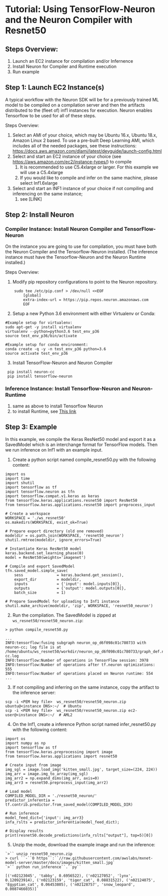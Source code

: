 # Tutorial: Using TensorFlow-Neuron and the Neuron Compiler with Resnet50 

## Steps Overview:

1. Launch an EC2 instance for compilation  and/or Infernence
2. Install Neuron for Compiler and Runtime execution
3. Run example 

## Step 1: Launch EC2 Instance(s)

A typical workflow with the Neuron SDK will be for a previously trained ML model to be compiled on a compilation server and then the artifacts distributed to the (fleet of) inf1 instances for execution. Neuron enables Tensorflow to be used for all of these steps.

Steps Overview: 

1. Select an AMI of your choice, which may be Ubuntu 16.x, Ubuntu 18.x, Amazon Linux 2 based. To use a pre-built Deep Learning AMI, which includes all of the needed packages, see these instructions: https://docs.aws.amazon.com/dlami/latest/devguide/launch-config.html
2. Select and start an EC2 instance of your choice (see https://aws.amazon.com/ec2/instance-types/) to compile
    1. It is recommended to use C5.4xlarge or larger. For this example we will use a C5.4xlarge
    2. If you would like to compile and infer on the same machine, please select Inf1.6xlarge
3. Select and start an INF1 instance of your choice if not compiling and inferencing on  the same instance;
    1. see [LINK]

## Step 2: Install Neuron

### Compiler Instance: Install Neuron Compiler and TensorFlow-Neuron 

On the instance you are going to use for compilation, you must have both the Neuron Compiler and the Tensorflow-Neuron installed. (The inference instance must have the Tensorflow-Neuron and the Neuron Runtime installed.)

Steps Overview:

1. Modify pip repository configurations to point to the Neuron repository.
```
    sudo tee /etc/pip.conf > /dev/null <<EOF
        [global]
        extra-index-url = https://pip.repos.neuron.amazonaws.com
        EOF
 ```
2. Setup a new Python 3.6 environment with either Virtualenv or Conda:
 ``` 
#Example setup for virtualenv:
 sudo apt-get -y install virtualenv
 virtualenv --python=python3.6 test_env_p36
 source test_env_p36/bin/activate
        
 #Example setup for conda environment:
 conda create -q -y -n test_env_p36 python=3.6
 source activate test_env_p36
```
3. Install TensorFlow-Neuron and Neuron Compiler
```
 pip install neuron-cc
 pip install tensorflow-neuron
```

### Inference Instance: Install Tensorflow-Neuron and Neuron-Runtime

1. same as above to install Tensorflow Neuron
2. to install Runtime, see [This link](./getting-started-neuron-rtd.md)

## Step 3: Example

In this example, we compile the Keras ResNet50 model and export it as a SavedModel which is an interchange format for TensorFlow models. Then we run inference on Inf1 with an example input.


1. Create a python script named compile_resnet50.py with the following content:

```
import os
import time
import shutil
import tensorflow as tf
import tensorflow.neuron as tfn
import tensorflow.compat.v1.keras as keras
from tensorflow.keras.applications.resnet50 import ResNet50
from tensorflow.keras.applications.resnet50 import preprocess_input

# Create a workspace
WORKSPACE = './ws_resnet50'
os.makedirs(WORKSPACE, exist_ok=True)

# Prepare export directory (old one removed)
modeldir = os.path.join(WORKSPACE, 'resnet50_neuron')
shutil.rmtree(modeldir, ignore_errors=True)

# Instantiate Keras ResNet50 model 
keras.backend.set_learning_phase(0)
model = ResNet50(weights='imagenet')

# Compile and export SavedModel
tfn.saved_model.simple_save(
    sess               = keras.backend.get_session(),
    export_dir         = modeldir,
    inputs             = {'input': model.inputs[0]},
    outputs            = {'output': model.outputs[0]},
    batch_size         = 1)

# Prepare SavedModel for uploading to Inf1 instance
shutil.make_archive(modeldir, 'zip', WORKSPACE, 'resnet50_neuron')
```

2. Run the compilation. The SavedModel is zipped at `ws_resnet50/resnet50_neuron.zip`:

```
> python compile_resnet50.py

...
INFO:tensorflow:fusing subgraph neuron_op_d6f098c01c780733 with neuron-cc; log file is at /home/ubuntu/ws_resnet50/workdir/neuron_op_d6f098c01c780733/graph_def.neuron-cc.log
INFO:tensorflow:Number of operations in TensorFlow session: 3978
INFO:tensorflow:Number of operations after tf.neuron optimizations: 555
INFO:tensorflow:Number of operations placed on Neuron runtime: 554
...
```

3. If not compiling and inferring on the same instance, copy the artifact to the inference server:

```
scp -i <PEM key file>  ws_resnet50/resnet50_neuron.zip ubuntu@<instance DNS>:~/  # Ubuntu
scp -i <PEM key file>  ws_resnet50/resnet50_neuron.zip ec2-user@<instance DNS>:~/  # AML2
```

4. On the Inf1, create a inference Python script named infer_resnet50.py with the following content:

```
import os
import numpy as np
import tensorflow as tf
from tensorflow.keras.preprocessing import image
from tensorflow.keras.applications import resnet50

# Create input from image
img_sgl = image.load_img('kitten_small.jpg', target_size=(224, 224))
img_arr = image.img_to_array(img_sgl)
img_arr2 = np.expand_dims(img_arr, axis=0)
img_arr3 = resnet50.preprocess_input(img_arr2)

# Load model
COMPILED_MODEL_DIR = './resnet50_neuron/'
predictor_inferentia = tf.contrib.predictor.from_saved_model(COMPILED_MODEL_DIR)

# Run inference
model_feed_dict={'input': img_arr3}
infa_rslts = predictor_inferentia(model_feed_dict);

# Display results
print(resnet50.decode_predictions(infa_rslts["output"], top=5)[0])
```

5. Unzip the mode, download the example image and run the inference:

```
`>`` unzip resnet50_neuron.zip
> curl ``-``O https``:``//raw.githubusercontent.com/awslabs/mxnet-model-server/master/docs/images/kitten_small.jpg`
`>`` python run_inference``.``py``

[('n02123045', 'tabby', 0.6956522), ('n02127052', 'lynx', 0.120923914), ('n02123159', 'tiger_cat', 0.08831522), ('n02124075', 'Egyptian_cat', 0.06453805), ('n02128757', 'snow_leopard', 0.0087466035)]`
```


